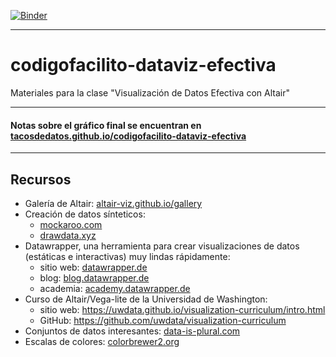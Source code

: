 [![Binder](https://mybinder.org/badge_logo.svg)](https://mybinder.org/v2/gh/tacosdedatos/codigofacilito-dataviz-efectiva/HEAD?urlpath=lab)
***
# codigofacilito-dataviz-efectiva
Materiales para la clase "Visualización de Datos Efectiva con Altair"

***
#### Notas sobre el gráfico final se encuentran en [tacosdedatos.github.io/codigofacilito-dataviz-efectiva](https://tacosdedatos.github.io/codigofacilito-dataviz-efectiva/)
***

## Recursos
* Galería de Altair: [altair-viz.github.io/gallery](https://altair-viz.github.io/gallery)
* Creación de datos sínteticos: 
    - [mockaroo.com](https://mockaroo.com)
    - [drawdata.xyz](https://drawdata.xyz)
* Datawrapper, una herramienta para crear visualizaciones de datos (estáticas e interactivas) muy lindas rápidamente: 
    - sitio web: [datawrapper.de](https://datawrapper.de)
    - blog: [blog.datawrapper.de](https://blog.datawrapper.de)
    - academia: [academy.datawrapper.de](https://academy.datawrapper.de)
* Curso de Altair/Vega-lite de la Universidad de Washington: 
    - sitio web: https://uwdata.github.io/visualization-curriculum/intro.html
    - GitHub: https://github.com/uwdata/visualization-curriculum
* Conjuntos de datos interesantes: [data-is-plural.com](https://data-is-plural.com) 
* Escalas de colores: [colorbrewer2.org](https://colorbrewer2.org) 
